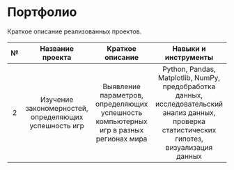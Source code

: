 # Портфолио

Краткое описание реализованных проектов.

| № | Название проекта | Краткое описание | Навыки и инструменты |
| :-: | :--------------------: | :---------------------: |:---------------------------:|
|2| Изучение закономерностей, определяющих успешность игр | Выявление параметров, определяющих успешность компьютерных игр в разных регионах мира | Python, Pandas, Matplotlib, NumPy, предобработка данных, исследовательский анализ данных, проверка статистических гипотез, визуализация данных |
